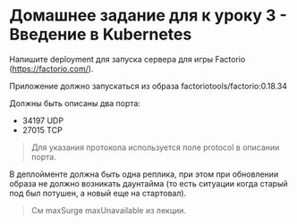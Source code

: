 # Домашнее задание для к уроку 3 - Введение в Kubernetes

Напишите deployment для запуска сервера для игры Factorio (https://factorio.com/).

Приложение должно запускаться из образа factoriotools/factorio:0.18.34

Должны быть описаны два порта:

- 34197 UDP
- 27015 TCP

> Для указания протокола используется поле protocol в описании порта.

В деплойменте должна быть одна реплика, при этом при обновлении образа не должно возникать даунтайма
(то есть ситуации когда старый под был потушен, а новый еще на стартовал).

> См maxSurge maxUnavailable из лекции.
